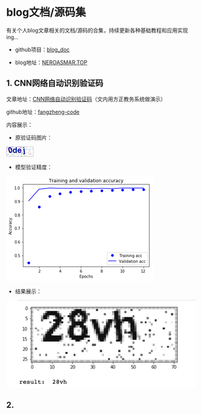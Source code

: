 # blog文档/源码集

有关个人blog文章相关的文档/源码的合集，持续更新各种基础教程和应用实现ing... 

- github项目：[blog_doc](https://github.com/NeroAsmarr/blog_doc)

- blog地址：[NEROASMAR.TOP](https://neroasmar.top/)

## 1. CNN网络自动识别验证码

文章地址：[CNN网络自动识别验证码](https://neroasmar.top/fangzheng-code/)（文内用方正教务系统做演示）

github地址：[fangzheng-code](https://github.com/NeroAsmarr/blog_doc/tree/master/fangzheng-code)

内容展示：

- 原验证码图片：

![code_image](doc/image/0dej.png)

- 模型验证精度：

![gray_code_image](doc/image/acc.png)

- 结果展示：

![gray_code_image](doc/image/predict_result.png)

## 2. 